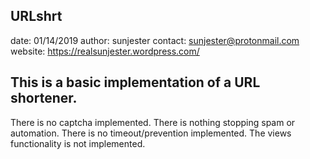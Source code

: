 ## URLshrt

date: 01/14/2019
author: sunjester
contact: sunjester@protonmail.com
website: https://realsunjester.wordpress.com/

This is a basic implementation of a URL shortener.
---

There is no captcha implemented.
There is nothing stopping spam or automation.
There is no timeout/prevention implemented.
The views functionality is not implemented.
